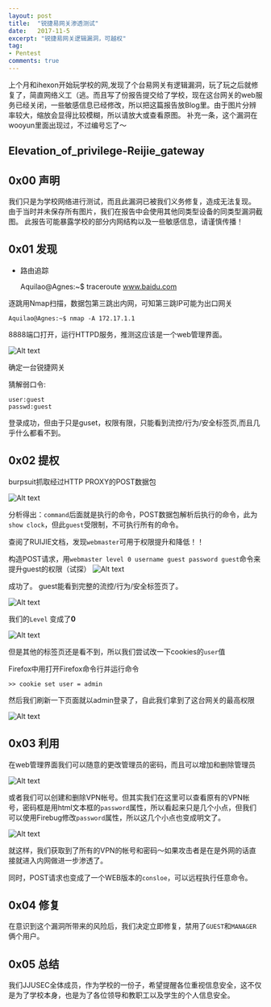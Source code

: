```yaml
---
layout: post
title:  "锐捷易网关渗透测试"
date:   2017-11-5
excerpt: "锐捷易网关逻辑漏洞，可越权"
tag:
- Pentest
comments: true
---
```


上个月和ihexon开始玩学校的网,发现了个台易网关有逻辑漏洞，玩了玩之后就修复了，简直网络义工（逃。而且写了份报告提交给了学校，现在这台网关的web服务已经关闭，一些敏感信息已经修改，所以把这篇报告放Blog里。由于图片分辨率较大，缩放会显得比较模糊，所以请放大或查看原图。
补充一条，这个漏洞在wooyun里面出现过，不过编号忘了～

## Elevation_of_privilege-Reijie_gateway


## 0x00 声明

我们只是为学校网络进行测试，而且此漏洞已被我们义务修复，造成无法复现。
由于当时并未保存所有图片，我们在报告中会使用其他同类型设备的同类型漏洞截图。
此报告可能暴露学校的部分内网结构以及一些敏感信息，请谨慎传播！


## 0x01 发现

- 路由追踪

    Aquilao@Agnes:~$ traceroute www.baidu.com

逐跳用Nmap扫描，数据包第三跳出内网，可知第三跳IP可能为出口网关

    Aquilao@Agnes:~$ nmap -A 172.17.1.1

8888端口打开，运行HTTPD服务，推测这应该是一个web管理界面。

![Alt text](https://github.com/Aquilao/Blog/raw/master/assets/img/Elevation_of_privilege-Reijie_gateway-img/1.png)

确定一台锐捷网关

猜解弱口令:

    user:guest
    passwd:guest

登录成功，但由于只是guset，权限有限，只能看到流控/行为/安全标签页,而且几乎什么都看不到。

## 0x02 提权

burpsuit抓取经过HTTP PROXY的POST数据包

![Alt text](https://github.com/Aquilao/Blog/raw/master/assets/img/Elevation_of_privilege-Reijie_gateway-img/2.png)

分析得出：`command`后面就是执行的命令，POST数据包解析后执行的命令，此为`show clock`，但此`guest`受限制，不可执行所有的命令。

查阅了RUIJIE文档，发现`webmaster`可用于权限提升和降低！！

构造POST请求，用`webmaster level 0 username guest password guest`命令来提升guest的权限（试探）
![Alt text](https://github.com/Aquilao/Blog/raw/master/assets/img/Elevation_of_privilege-Reijie_gateway-img/3.png)

成功了。
guest能看到完整的流控/行为/安全标签页了。

![Alt text](https://github.com/Aquilao/Blog/raw/master/assets/img/Elevation_of_privilege-Reijie_gateway-img/4.png)

我们的`Level` 变成了**0**

![Alt text](https://github.com/Aquilao/Blog/raw/master/assets/img/Elevation_of_privilege-Reijie_gateway-img/5.png)

但是其他的标签页还是看不到，所以我们尝试改一下cookies的`user`值

Firefox中用打开Firefox命令行并运行命令

    >> cookie set user = admin

然后我们刷新一下页面就以admin登录了，自此我们拿到了这台网关的最高权限

![Alt text](https://github.com/Aquilao/Blog/raw/master/assets/img/Elevation_of_privilege-Reijie_gateway-img/6.png)

## 0x03 利用

在web管理界面我们可以随意的更改管理员的密码，而且可以增加和删除管理员

![Alt text](https://github.com/Aquilao/Blog/raw/master/assets/img/Elevation_of_privilege-Reijie_gateway-img/7.png)

或者我们可以创建和删除VPN帐号。但其实我们在这里可以查看原有的VPN帐号，密码框是用html文本框的`password`属性，所以看起来只是几个小点，但我们可以使用Firebug修改`password`属性，所以这几个小点也变成明文了。

![Alt text](https://github.com/Aquilao/Blog/raw/master/assets/img/Elevation_of_privilege-Reijie_gateway-img/8.jpg)

就这样，我们获取到了所有的VPN的帐号和密码～如果攻击者是在是外网的话直接就进入内网做进一步渗透了。

同时，POST请求也变成了一个WEB版本的`consloe`，可以远程执行任意命令。


## 0x04 修复

在意识到这个漏洞所带来的风险后，我们决定立即修复，禁用了`GUEST`和`MANAGER`俩个用户。

## 0x05 总结
我们JJUSEC全体成员，作为学校的一份子，希望提醒各位重视信息安全，这不仅是为了学校本身，也是为了各位领导和教职工以及学生的个人信息安全。
